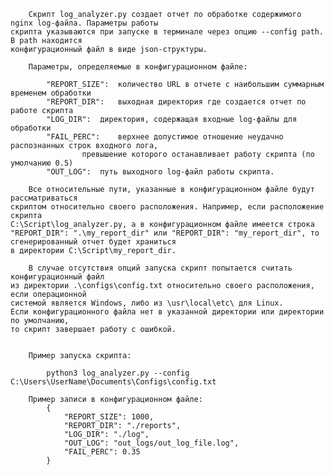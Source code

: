 		Скрипт log_analyzer.py создает отчет по обработке содержимого nginx log-файла. Параметры работы
    скрипта указываются при запуске в терминале через опцию --config path. В path находится
    конфигурационный файл в виде json-структуры. 

    	Параметры, определяемые в конфигурационном файле: 
		 
			"REPORT_SIZE": 	количество URL в отчете с наибольшим суммарным временем обработки
			"REPORT_DIR": 	выходная директория где создается отчет по работе скрипта 
			"LOG_DIR": 	директория, содержащая входные log-файлы для обработки
			"FAIL_PERC": 	верхнее допустимое отношение неудачно распознанных строк входного лога,
					превышение которого останавливает работу скрипта (по умолчанию 0.5)
			"OUT_LOG": 	путь выходного log-файл работы скрипта.
	
		Все относительные пути, указанные в конфигурационном файле будут рассматриваться 
	скриптом относительно своего расположения. Например, если расположение скрипта 
	C:\Script\log_analyzer.py, а в конфигурационном файле имеется строка
	"REPORT_DIR": ".\my_report_dir" или "REPORT_DIR": "my_report_dir", то сгенерированный отчет будет храниться
	в директории C:\Script\my_report_dir.

    	В случае отсутствия опций запуска скрипт попытается считать конфигурационный файл
    из директории .\configs\config.txt относительно своего расположения, если операционной
    системой является Windows, либо из \usr\local\etc\ для Linux.
	Если конфигурационного файла нет в указанной директории или директории по умолчанию,
    то скрипт завершает работу с ошибкой.


		Пример запуска скрипта:
	
			python3 log_analyzer.py --config C:\Users\UserName\Documents\Configs\config.txt
		
		Пример записи в конфигурационном файле:
			{
				"REPORT_SIZE": 1000,
				"REPORT_DIR": "./reports",
				"LOG_DIR": "./log",
				"OUT_LOG": "out_logs/out_log_file.log",
				"FAIL_PERC": 0.35 
			}
		
